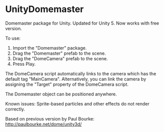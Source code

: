 UnityDomemaster
===============

Domemaster package for Unity. 
Updated for Unity 5. Now works with free version.

To use: 
1. Import the "Domemaster" package.
2. Drag the "Domemaster" prefab to the scene.
3. Drag the "DomeCamera" prefab to the scene.
4. Press Play.

The DomeCamera script automatically links to the camera which has the default tag "MainCamera". Alternatively, you can link the camera by assigning the "Target" property of the DomeCamera script.

The Domemaster object can be positioned anywhere.

Known issues:
Sprite-based particles and other effects do not render correctly.

Based on previous version by Paul Bourke:
http://paulbourke.net/dome/unity3d/


